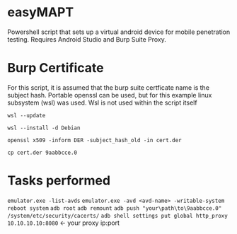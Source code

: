 # easyMAPT
Powershell script that sets up a virtual android device for mobile penetration testing. 
Requires Android Studio and Burp Suite Proxy.

# Burp Certificate
For this script, it is assumed that the burp suite certficate name is the subject hash.
Portable openssl can be used, but for this example linux subsystem (wsl) was used. Wsl is not used within the script itself

```wsl --update```

```wsl --install -d Debian```

```openssl x509 -inform DER -subject_hash_old -in cert.der```

```cp cert.der 9aabbcce.0```


# Tasks performed
```emulator.exe -list-avds```
```emulator.exe -avd <avd-name> -writable-system```
```reboot system```
```adb root```
```adb remount```
```adb push "your\path\to\9aabbcce.0" /system/etc/security/cacerts/```
```adb shell settings put global http_proxy 10.10.10.10:8080``` <- your proxy ip:port
